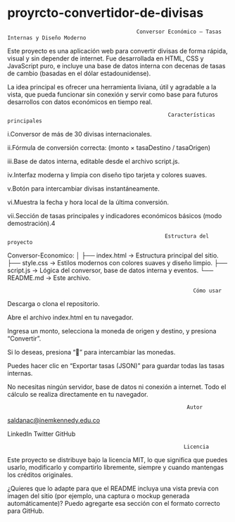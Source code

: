 # proyrcto-convertidor-de-divisas
                                             Conversor Económico — Tasas Internas y Diseño Moderno

Este proyecto es una aplicación web para convertir divisas de forma rápida, visual y sin depender de internet.
Fue desarrollada en HTML, CSS y JavaScript puro, e incluye una base de datos interna con decenas de tasas de cambio (basadas en el dólar estadounidense).

La idea principal es ofrecer una herramienta liviana, útil y agradable a la vista, que pueda funcionar sin conexión y servir como base para futuros desarrollos con datos económicos en tiempo real.

                                                       Características principales

i.Conversor de más de 30 divisas internacionales.

ii.Fórmula de conversión correcta: (monto × tasaDestino / tasaOrigen)

iii.Base de datos interna, editable desde el archivo script.js.

iv.Interfaz moderna y limpia con diseño tipo tarjeta y colores suaves.

v.Botón para intercambiar divisas instantáneamente.

vi.Muestra la fecha y hora local de la última conversión.

vii.Sección de tasas principales y indicadores económicos básicos (modo demostración).4


                                                      Estructura del proyecto
Conversor-Economico:
│
├── index.html        → Estructura principal del sitio.
├── style.css         → Estilos modernos con colores suaves y diseño limpio.
├── script.js         → Lógica del conversor, base de datos interna y eventos.
└── README.md         → Este archivo.

                                                               Cómo usar

Descarga o clona el repositorio.

Abre el archivo index.html en tu navegador.

Ingresa un monto, selecciona la moneda de origen y destino, y presiona “Convertir”.

Si lo deseas, presiona “🔁” para intercambiar las monedas.

Puedes hacer clic en “Exportar tasas (JSON)” para guardar todas las tasas internas.

No necesitas ningún servidor, base de datos ni conexión a internet.
Todo el cálculo se realiza directamente en tu navegador.

                                                             Autor

 saldanac@inemkennedy.edu.co

LinkedIn
Twitter
GitHub

                                                            Licencia

Este proyecto se distribuye bajo la licencia MIT, lo que significa que puedes usarlo, modificarlo y compartirlo libremente, siempre y cuando mantengas los créditos originales.


¿Quieres que lo adapte para que el README incluya una vista previa con imagen del sitio (por ejemplo, una captura o mockup generada automáticamente)? Puedo agregarte esa sección con el formato correcto para GitHub.
